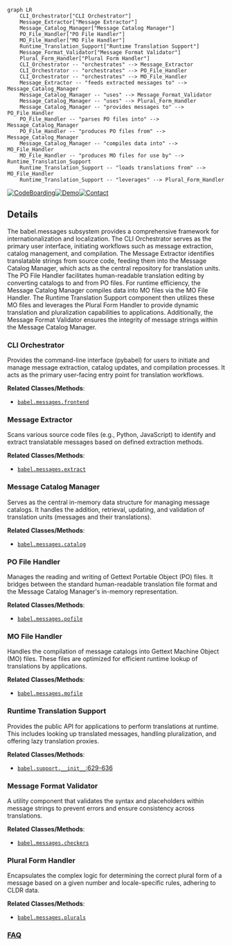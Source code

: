 ```mermaid
graph LR
    CLI_Orchestrator["CLI Orchestrator"]
    Message_Extractor["Message Extractor"]
    Message_Catalog_Manager["Message Catalog Manager"]
    PO_File_Handler["PO File Handler"]
    MO_File_Handler["MO File Handler"]
    Runtime_Translation_Support["Runtime Translation Support"]
    Message_Format_Validator["Message Format Validator"]
    Plural_Form_Handler["Plural Form Handler"]
    CLI_Orchestrator -- "orchestrates" --> Message_Extractor
    CLI_Orchestrator -- "orchestrates" --> PO_File_Handler
    CLI_Orchestrator -- "orchestrates" --> MO_File_Handler
    Message_Extractor -- "feeds extracted messages to" --> Message_Catalog_Manager
    Message_Catalog_Manager -- "uses" --> Message_Format_Validator
    Message_Catalog_Manager -- "uses" --> Plural_Form_Handler
    Message_Catalog_Manager -- "provides messages to" --> PO_File_Handler
    PO_File_Handler -- "parses PO files into" --> Message_Catalog_Manager
    PO_File_Handler -- "produces PO files from" --> Message_Catalog_Manager
    Message_Catalog_Manager -- "compiles data into" --> MO_File_Handler
    MO_File_Handler -- "produces MO files for use by" --> Runtime_Translation_Support
    Runtime_Translation_Support -- "loads translations from" --> MO_File_Handler
    Runtime_Translation_Support -- "leverages" --> Plural_Form_Handler
```

[![CodeBoarding](https://img.shields.io/badge/Generated%20by-CodeBoarding-9cf?style=flat-square)](https://github.com/CodeBoarding/CodeBoarding)[![Demo](https://img.shields.io/badge/Try%20our-Demo-blue?style=flat-square)](https://www.codeboarding.org/demo)[![Contact](https://img.shields.io/badge/Contact%20us%20-%20contact@codeboarding.org-lightgrey?style=flat-square)](mailto:contact@codeboarding.org)

## Details

The babel.messages subsystem provides a comprehensive framework for internationalization and localization. The CLI Orchestrator serves as the primary user interface, initiating workflows such as message extraction, catalog management, and compilation. The Message Extractor identifies translatable strings from source code, feeding them into the Message Catalog Manager, which acts as the central repository for translation units. The PO File Handler facilitates human-readable translation editing by converting catalogs to and from PO files. For runtime efficiency, the Message Catalog Manager compiles data into MO files via the MO File Handler. The Runtime Translation Support component then utilizes these MO files and leverages the Plural Form Handler to provide dynamic translation and pluralization capabilities to applications. Additionally, the Message Format Validator ensures the integrity of message strings within the Message Catalog Manager.

### CLI Orchestrator
Provides the command-line interface (pybabel) for users to initiate and manage message extraction, catalog updates, and compilation processes. It acts as the primary user-facing entry point for translation workflows.


**Related Classes/Methods**:

- <a href="https://github.com/python-babel/babel/blob/master/babel/messages/frontend.py" target="_blank" rel="noopener noreferrer">`babel.messages.frontend`</a>


### Message Extractor
Scans various source code files (e.g., Python, JavaScript) to identify and extract translatable messages based on defined extraction methods.


**Related Classes/Methods**:

- <a href="https://github.com/python-babel/babel/blob/master/babel/messages/extract.py" target="_blank" rel="noopener noreferrer">`babel.messages.extract`</a>


### Message Catalog Manager
Serves as the central in-memory data structure for managing message catalogs. It handles the addition, retrieval, updating, and validation of translation units (messages and their translations).


**Related Classes/Methods**:

- <a href="https://github.com/python-babel/babel/blob/master/babel/messages/catalog.py" target="_blank" rel="noopener noreferrer">`babel.messages.catalog`</a>


### PO File Handler
Manages the reading and writing of Gettext Portable Object (PO) files. It bridges between the standard human-readable translation file format and the Message Catalog Manager's in-memory representation.


**Related Classes/Methods**:

- <a href="https://github.com/python-babel/babel/blob/master/babel/messages/pofile.py" target="_blank" rel="noopener noreferrer">`babel.messages.pofile`</a>


### MO File Handler
Handles the compilation of message catalogs into Gettext Machine Object (MO) files. These files are optimized for efficient runtime lookup of translations by applications.


**Related Classes/Methods**:

- <a href="https://github.com/python-babel/babel/blob/master/babel/messages/mofile.py" target="_blank" rel="noopener noreferrer">`babel.messages.mofile`</a>


### Runtime Translation Support
Provides the public API for applications to perform translations at runtime. This includes looking up translated messages, handling pluralization, and offering lazy translation proxies.


**Related Classes/Methods**:

- <a href="https://github.com/python-babel/babel/blob/master/babel/support.py#L629-L636" target="_blank" rel="noopener noreferrer">`babel.support.__init__`:629-636</a>


### Message Format Validator
A utility component that validates the syntax and placeholders within message strings to prevent errors and ensure consistency across translations.


**Related Classes/Methods**:

- <a href="https://github.com/python-babel/babel/blob/master/babel/messages/checkers.py" target="_blank" rel="noopener noreferrer">`babel.messages.checkers`</a>


### Plural Form Handler
Encapsulates the complex logic for determining the correct plural form of a message based on a given number and locale-specific rules, adhering to CLDR data.


**Related Classes/Methods**:

- <a href="https://github.com/python-babel/babel/blob/master/babel/messages/plurals.py" target="_blank" rel="noopener noreferrer">`babel.messages.plurals`</a>




### [FAQ](https://github.com/CodeBoarding/GeneratedOnBoardings/tree/main?tab=readme-ov-file#faq)